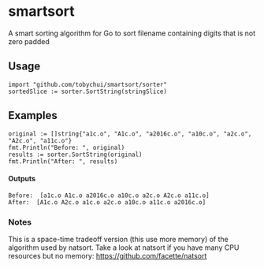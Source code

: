 # smartsort
A smart sorting algorithm for Go to sort filename containing digits that is not zero padded

## Usage
```
import "github.com/tobychui/smartsort/sorter"
sortedSlice := sorter.SortString(stringSlice)
```

## Examples
```
original := []string{"a1c.o", "A1c.o", "a2016c.o", "a10c.o", "a2c.o", "A2c.o", "a11c.o"}
fmt.Println("Before: ", original)
results := sorter.SortString(original)
fmt.Println("After: ", results)
```

#### Outputs

```
Before:  [a1c.o A1c.o a2016c.o a10c.o a2c.o A2c.o a11c.o]
After:  [A1c.o A2c.o a1c.o a2c.o a10c.o a11c.o a2016c.o]
```

### Notes

This is a space-time tradeoff version (this use more memory) of the algorithm used by natsort. Take a look at natsort if you have many CPU resources but no memory: https://github.com/facette/natsort

